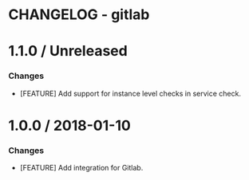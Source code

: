 # CHANGELOG - gitlab

1.1.0 / Unreleased
==================

### Changes

* [FEATURE] Add support for instance level checks in service check.

1.0.0 / 2018-01-10
==================

### Changes

* [FEATURE] Add integration for Gitlab.
